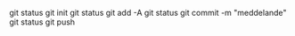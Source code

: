 git status
git init
git status 
git add -A
git status
git commit -m "meddelande"
git status
git push